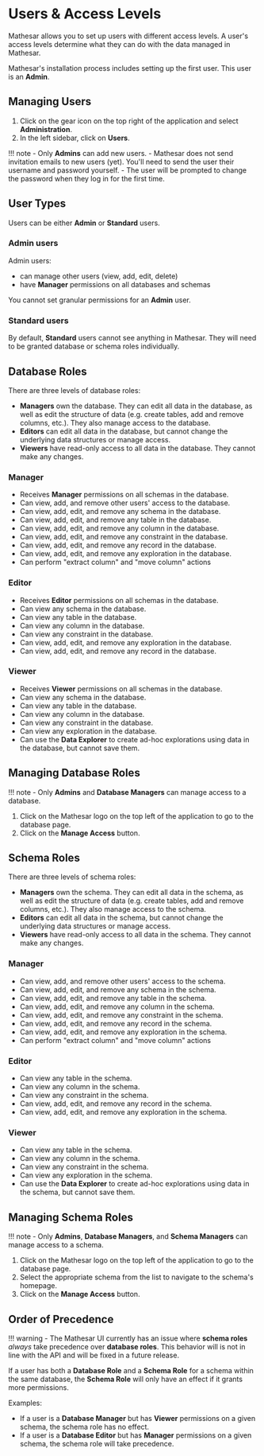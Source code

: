 # Users & Access Levels

Mathesar allows you to set up users with different access levels. A user's access levels determine what they can do with the data managed in Mathesar.

Mathesar's installation process includes setting up the first user. This user is an **Admin**.

## Managing Users

1. Click on the gear icon on the top right of the application and select **Administration**.
2. In the left sidebar, click on **Users**.

!!! note
    - Only **Admins** can add new users.
    - Mathesar does not send invitation emails to new users (yet). You'll need to send the user their username and password yourself.
    - The user will be prompted to change the password when they log in for the first time.

## User Types

Users can be either **Admin** or **Standard** users.

### Admin users

Admin users:

- can manage other users (view, add, edit, delete)
- have **Manager** permissions on all databases and schemas

You cannot set granular permissions for an **Admin** user.

### Standard users

By default, **Standard** users cannot see anything in Mathesar. They will need to be granted database or schema roles individually.

## Database Roles

There are three levels of database roles:

- **Managers** own the database. They can edit all data in the database, as well as edit the structure of data (e.g. create tables, add and remove columns, etc.). They also manage access to the database.
- **Editors** can edit all data in the database, but cannot change the underlying data structures or manage access.
- **Viewers** have read-only access to all data in the database. They cannot make any changes.

### Manager

- Receives **Manager** permissions on all schemas in the database.
- Can view, add, and remove other users' access to the database.
- Can view, add, edit, and remove any schema in the database.
- Can view, add, edit, and remove any table in the database.
- Can view, add, edit, and remove any column in the database.
- Can view, add, edit, and remove any constraint in the database.
- Can view, add, edit, and remove any record in the database.
- Can view, add, edit, and remove any exploration in the database.
- Can perform "extract column" and "move column" actions

### Editor

- Receives **Editor** permissions on all schemas in the database.
- Can view any schema in the database.
- Can view any table in the database.
- Can view any column in the database.
- Can view any constraint in the database.
- Can view, add, edit, and remove any exploration in the database.
- Can view, add, edit, and remove any record in the database.

### Viewer

- Receives **Viewer** permissions on all schemas in the database.
- Can view any schema in the database.
- Can view any table in the database.
- Can view any column in the database.
- Can view any constraint in the database.
- Can view any exploration in the database.
- Can use the **Data Explorer** to create ad-hoc explorations using data in the database, but cannot save them.

## Managing Database Roles

!!! note
    - Only **Admins** and **Database Managers** can manage access to a database.

1. Click on the Mathesar logo on the top left of the application to go to the database page.
2. Click on the **Manage Access** button.

## Schema Roles

There are three levels of schema roles:

- **Managers** own the schema. They can edit all data in the schema, as well as edit the structure of data (e.g. create tables, add and remove columns, etc.). They also manage access to the schema.
- **Editors** can edit all data in the schema, but cannot change the underlying data structures or manage access.
- **Viewers** have read-only access to all data in the schema. They cannot make any changes.

### Manager

- Can view, add, and remove other users' access to the schema.
- Can view, add, edit, and remove any schema in the schema.
- Can view, add, edit, and remove any table in the schema.
- Can view, add, edit, and remove any column in the schema.
- Can view, add, edit, and remove any constraint in the schema.
- Can view, add, edit, and remove any record in the schema.
- Can view, add, edit, and remove any exploration in the schema.
- Can perform "extract column" and "move column" actions

### Editor

- Can view any table in the schema.
- Can view any column in the schema.
- Can view any constraint in the schema.
- Can view, add, edit, and remove any record in the schema.
- Can view, add, edit, and remove any exploration in the schema.

### Viewer

- Can view any table in the schema.
- Can view any column in the schema.
- Can view any constraint in the schema.
- Can view any exploration in the schema.
- Can use the **Data Explorer** to create ad-hoc explorations using data in the schema, but cannot save them.

## Managing Schema Roles

!!! note
    - Only **Admins**, **Database Managers**, and **Schema Managers** can manage access to a schema.

1. Click on the Mathesar logo on the top left of the application to go to the database page.
2. Select the appropriate schema from the list to navigate to the schema's homepage.
3. Click on the **Manage Access** button.

## Order of Precedence

!!! warning 
    - The Mathesar UI currently has an issue where **schema roles** _always_ take precedence over **database roles**. This behavior will is not in line with the API and will be fixed in a future release.

If a user has both a **Database Role** and a **Schema Role** for a schema within the same database, the **Schema Role** will only have an effect if it grants more permissions.

Examples:

- If a user is a **Database Manager** but has **Viewer** permissions on a given schema, the schema role has no effect.
- If a user is a **Database Editor** but has **Manager** permissions on a given schema, the schema role will take precedence.
